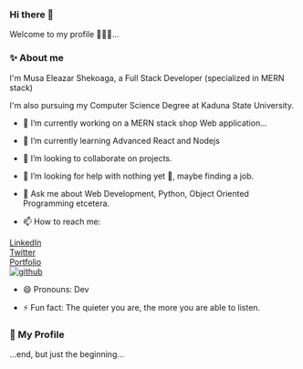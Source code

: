 



### Hi there 👋

Welcome to my profile 🙂🙂🙂...

### ✨ About me

I'm Musa Eleazar Shekoaga, a Full Stack Developer (specialized in MERN stack)

I'm also pursuing my Computer Science Degree at Kaduna State University.

- 🔭 I’m currently working on a MERN stack shop Web application...

- 🌱 I’m currently learning Advanced React and Nodejs

- 👯 I’m looking to collaborate on projects.

- 🤔 I’m looking for help with nothing yet 🙂, maybe finding a job.

- 💬 Ask me about Web Development, Python, Object Oriented Programming etcetera.

- 📫 How to reach me: 

<a target="_blank" href="https://www.linkedin.com/in/eleazar-shekoaga-musa-09a70519a">LinkedIn</a>
<br>
<a target="_blank" href="https://mobile.twitter.com/MusaEleazar1">Twitter</a>
<br>
   <a target="_blank" href="https://super-basbousa-130d7c.netlify.app/
">Portfolio</a> <br>
 <a target="_blank" href="https://github.com/anonfedora">
![github](https://img.shields.io/badge/GitHub-000000?style=for-the-badge&logo=GitHub&logoColor=white)
</a>
- 😄 Pronouns: Dev

- ⚡ Fun fact: The quieter you are, the more you are able to listen.

### 💬 My Profile

...end, but just the beginning...











